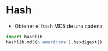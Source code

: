 # Hash


- Obtener el hash MD5 de una cadena
  
```python
import hashlib
hashlib.md5(b'Americans').hexdigest()
```


